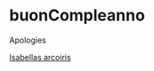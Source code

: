 # buonCompleanno
Apologies

<a href="https://sandieg0.github.io/buonCompleanno/">Isabellas arcoiris</a>
